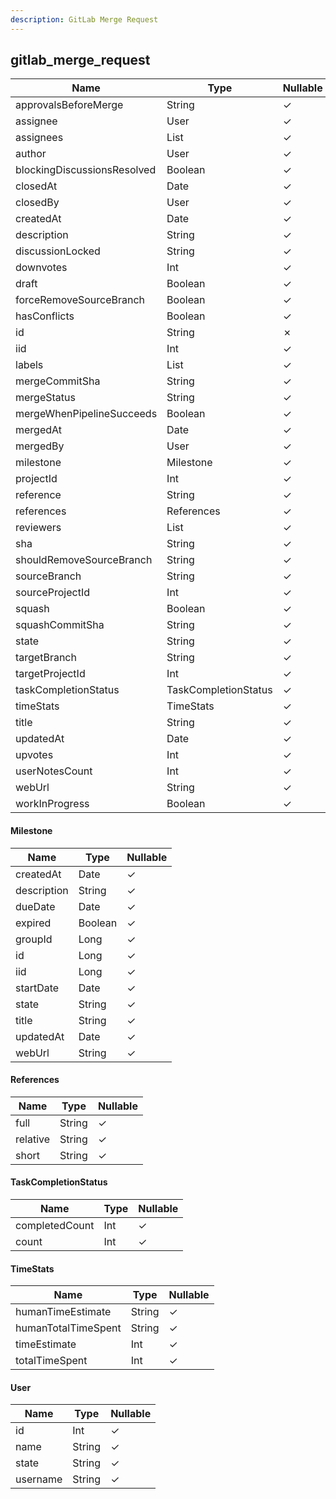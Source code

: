 ```yaml
---
description: GitLab Merge Request
---
```

gitlab_merge_request
--------------------

| **Name**                    | **Type**             | **Nullable** |
| --------------------------- | -------------------- | ------------ |
| approvalsBeforeMerge        | String               | &check;      |
| assignee                    | User                 | &check;      |
| assignees                   | List<User>           | &check;      |
| author                      | User                 | &check;      |
| blockingDiscussionsResolved | Boolean              | &check;      |
| closedAt                    | Date                 | &check;      |
| closedBy                    | User                 | &check;      |
| createdAt                   | Date                 | &check;      |
| description                 | String               | &check;      |
| discussionLocked            | String               | &check;      |
| downvotes                   | Int                  | &check;      |
| draft                       | Boolean              | &check;      |
| forceRemoveSourceBranch     | Boolean              | &check;      |
| hasConflicts                | Boolean              | &check;      |
| id                          | String               | &cross;      |
| iid                         | Int                  | &check;      |
| labels                      | List<String>         | &check;      |
| mergeCommitSha              | String               | &check;      |
| mergeStatus                 | String               | &check;      |
| mergeWhenPipelineSucceeds   | Boolean              | &check;      |
| mergedAt                    | Date                 | &check;      |
| mergedBy                    | User                 | &check;      |
| milestone                   | Milestone            | &check;      |
| projectId                   | Int                  | &check;      |
| reference                   | String               | &check;      |
| references                  | References           | &check;      |
| reviewers                   | List<User>           | &check;      |
| sha                         | String               | &check;      |
| shouldRemoveSourceBranch    | String               | &check;      |
| sourceBranch                | String               | &check;      |
| sourceProjectId             | Int                  | &check;      |
| squash                      | Boolean              | &check;      |
| squashCommitSha             | String               | &check;      |
| state                       | String               | &check;      |
| targetBranch                | String               | &check;      |
| targetProjectId             | Int                  | &check;      |
| taskCompletionStatus        | TaskCompletionStatus | &check;      |
| timeStats                   | TimeStats            | &check;      |
| title                       | String               | &check;      |
| updatedAt                   | Date                 | &check;      |
| upvotes                     | Int                  | &check;      |
| userNotesCount              | Int                  | &check;      |
| webUrl                      | String               | &check;      |
| workInProgress              | Boolean              | &check;      |

#### Milestone
| **Name**    | **Type** | **Nullable** |
| ----------- | -------- | ------------ |
| createdAt   | Date     | &check;      |
| description | String   | &check;      |
| dueDate     | Date     | &check;      |
| expired     | Boolean  | &check;      |
| groupId     | Long     | &check;      |
| id          | Long     | &check;      |
| iid         | Long     | &check;      |
| startDate   | Date     | &check;      |
| state       | String   | &check;      |
| title       | String   | &check;      |
| updatedAt   | Date     | &check;      |
| webUrl      | String   | &check;      |

#### References
| **Name** | **Type** | **Nullable** |
| -------- | -------- | ------------ |
| full     | String   | &check;      |
| relative | String   | &check;      |
| short    | String   | &check;      |

#### TaskCompletionStatus
| **Name**       | **Type** | **Nullable** |
| -------------- | -------- | ------------ |
| completedCount | Int      | &check;      |
| count          | Int      | &check;      |

#### TimeStats
| **Name**            | **Type** | **Nullable** |
| ------------------- | -------- | ------------ |
| humanTimeEstimate   | String   | &check;      |
| humanTotalTimeSpent | String   | &check;      |
| timeEstimate        | Int      | &check;      |
| totalTimeSpent      | Int      | &check;      |

#### User
| **Name** | **Type** | **Nullable** |
| -------- | -------- | ------------ |
| id       | Int      | &check;      |
| name     | String   | &check;      |
| state    | String   | &check;      |
| username | String   | &check;      |

